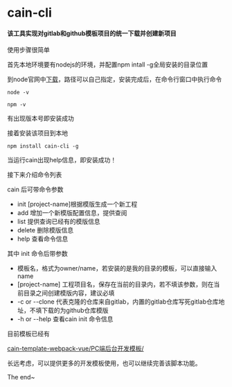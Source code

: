 # cain-cli
#### 该工具实现对gitlab和github模板项目的统一下载并创建新项目

使用步骤很简单

首先本地环境要有nodejs的环境，并配置npm intall -g全局安装的目录位置

到node官网中[下载](https://nodejs.org/en/)，路径可以自己指定，安装完成后，在命令行窗口中执行命令

```
node -v

npm -v
```

有出现版本号即安装成功

接着安装该项目到本地

```
npm install cain-cli -g
```

当运行cain出现help信息，即安装成功！

接下来介绍命令列表

cain 后可带命令参数

- init <template-name> [project-name]根据模版生成一个新工程
- add 增加一个新模版配置信息，提供查阅
- list 提供查询已经有的模版信息
- delete 删除模版信息
- help 查看命令信息

其中 init 命令后带参数

- <template-name> 模板名，格式为owner/name，若安装的是我的目录的模板，可以直接输入name
- [project-name] 工程项目名，保存在当前的目录内，若不填该参数，则在当前目录之间创建模版内容，建议必填
- -c or --clone 代表克隆的仓库来自gitlab，内置的gitlab仓库写死gitlab仓库地址，不填下载的为github仓库模版
- -h or --help 查看cain init 命令信息

目前模板已经有

[cain-template-webpack-vue/PC端后台开发模板/](https://github.com/james-cain/cain-template-webpack-vue)

长远考虑，可以提供更多的开发模板使用，也可以继续完善该脚本功能。

The end~